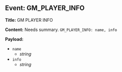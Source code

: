 ## Event: GM_PLAYER_INFO

**Title:** GM PLAYER INFO

**Content:**
Needs summary.
`GM_PLAYER_INFO: name, info`

**Payload:**
- `name`
  - *string*
- `info`
  - *string*